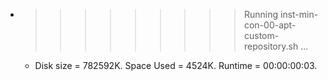 * >>>>>>>>> Running inst-min-con-00-apt-custom-repository.sh ...
  * Disk size = 782592K. Space Used = 4524K. Runtime = 00:00:00:03.
